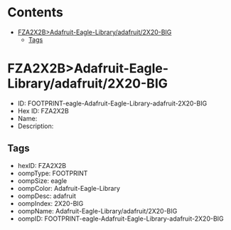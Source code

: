 



Contents
========

* [FZA2X2B>Adafruit-Eagle-Library/adafruit/2X20-BIG](#fza2x2badafruit-eagle-libraryadafruit2x20-big)
	* [Tags](#tags)

# FZA2X2B>Adafruit-Eagle-Library/adafruit/2X20-BIG

- ID: FOOTPRINT-eagle-Adafruit-Eagle-Library-adafruit-2X20-BIG
- Hex ID: FZA2X2B
- Name: 
- Description: 

## Tags

- hexID: FZA2X2B
- oompType: FOOTPRINT
- oompSize: eagle
- oompColor: Adafruit-Eagle-Library
- oompDesc: adafruit
- oompIndex: 2X20-BIG
- oompName: Adafruit-Eagle-Library/adafruit/2X20-BIG
- oompID: FOOTPRINT-eagle-Adafruit-Eagle-Library-adafruit-2X20-BIG
